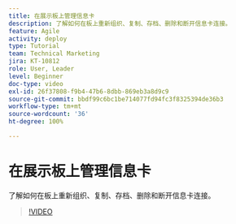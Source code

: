 ```yaml
---
title: 在展示板上管理信息卡
description: 了解如何在板上重新组织、复制、存档、删除和断开信息卡连接。
feature: Agile
activity: deploy
type: Tutorial
team: Technical Marketing
jira: KT-10812
role: User, Leader
level: Beginner
doc-type: video
exl-id: 26f37808-f9b4-47b6-8dbb-869eb3a8d9c9
source-git-commit: bbdf99c6bc1be714077fd94fc3f8325394de36b3
workflow-type: tm+mt
source-wordcount: '36'
ht-degree: 100%

---
```


# 在展示板上管理信息卡

了解如何在板上重新组织、复制、存档、删除和断开信息卡连接。

>[!VIDEO](https://video.tv.adobe.com/v/3422917/?quality=12&learn=on&enablevpops=1&captions=chi_hans)
